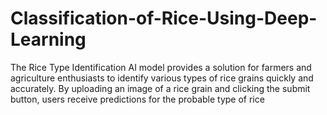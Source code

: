 # Classification-of-Rice-Using-Deep-Learning
The Rice Type Identification AI model provides a solution for farmers and agriculture enthusiasts to identify various types of rice grains quickly and accurately. By uploading an image of a rice grain and clicking the submit button, users receive predictions for the probable type of rice
